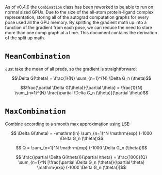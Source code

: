 As of v0.4.0 the `Combination` class has been reworked to be able to run on normal sized
GPUs. Due to the size of the all-atom protein-ligand complex representation, storing all
of the autograd computation graphs for every pose used all the GPU memory. By splitting
the gradient math up into a function of the gradient from each pose, we can reduce the
need to store more than one comp graph at a time. This document contains the derivation
of the split up math.

# `MeanCombination`
Just take the mean of all preds, so the gradient is straightforward:
```math
\Delta G(\theta) = \frac{1}{N} \sum_{n=1}^{N} \Delta G_n (\theta)
```
```math
\frac{\partial \Delta G(\theta)}{\partial \theta} = \frac{1}{N} \sum_{n=1}^{N} \frac{\partial \Delta G_n (\theta)}{\partial \theta}
```

# `MaxCombination`
Combine according to a smooth max approximation using LSE:
```math
    \Delta G(\theta) = -\mathrm{ln} \sum_{n=1}^N \mathrm{exp} (-1000 \Delta G_n (\theta))
```
```math
    Q = \sum_{n=1}^N \mathrm{exp} (-1000 \Delta G_n (\theta))
```
```math
    \frac{\partial \Delta G(\theta)}{\partial \theta} = \frac{1000}{Q} \sum_{n=1}^N [\frac{\partial \Delta G_n (\theta)}{\partial \theta} \mathrm{exp} (-1000 \Delta G_n (\theta))]
```
